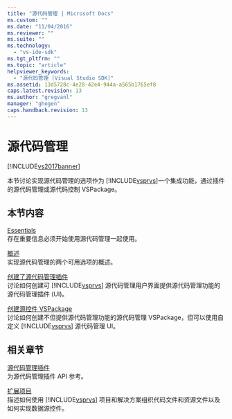 ```yaml
---
title: "源代码管理 | Microsoft Docs"
ms.custom: ""
ms.date: "11/04/2016"
ms.reviewer: ""
ms.suite: ""
ms.technology: 
  - "vs-ide-sdk"
ms.tgt_pltfrm: ""
ms.topic: "article"
helpviewer_keywords: 
  - "源代码管理 [Visual Studio SDK]"
ms.assetid: 13d5728c-4e28-42e4-944a-a565b1765ef8
caps.latest.revision: 13
ms.author: "gregvanl"
manager: "ghogen"
caps.handback.revision: 13
---
```

# 源代码管理
[!INCLUDE[vs2017banner](../../code-quality/includes/vs2017banner.md)]

本节讨论实现源代码管理的选项作为 [!INCLUDE[vsprvs](../../code-quality/includes/vsprvs_md.md)]一个集成功能，通过插件的源代码管理或源代码控制 VSPackage。  
  
## 本节内容  
 [Essentials](../../extensibility/internals/source-control-integration-essentials.md)  
 存在重要信息必须开始使用源代码管理一起使用。  
  
 [概述](../../extensibility/internals/source-control-integration-overview.md)  
 实现源代码管理的两个可用选项的概述。  
  
 [创建了源代码管理插件](../../extensibility/internals/creating-a-source-control-plug-in.md)  
 讨论如何创建可 [!INCLUDE[vsprvs](../../code-quality/includes/vsprvs_md.md)] 源代码管理用户界面提供源代码管理功能的源代码管理插件 \(UI\)。  
  
 [创建源控件 VSPackage](../../extensibility/internals/creating-a-source-control-vspackage.md)  
 讨论如何创建不但提供源代码管理功能的源代码管理 VSPackage，但可以使用自定义 [!INCLUDE[vsprvs](../../code-quality/includes/vsprvs_md.md)] 源代码管理 UI。  
  
## 相关章节  
 [源代码管理插件](../../extensibility/source-control-plug-ins.md)  
 为源代码管理插件 API 参考。  
  
 [扩展项目](../../extensibility/extending-projects.md)  
 描述如何使用 [!INCLUDE[vsprvs](../../code-quality/includes/vsprvs_md.md)] 项目和解决方案组织代码文件和资源文件以及如何实现数据源控件。